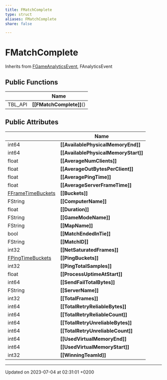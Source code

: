 ```yaml
---
title: FMatchComplete
type: struct
aliases: FMatchComplete
share: false

---
```


# FMatchComplete





Inherits from [FGameAnalyticsEvent](/docs/SDK/Source/Classes/structFGameAnalyticsEvent.md), FAnalyticsEvent

## Public Functions

|                | Name           |
| -------------- | -------------- |
| TBL_API | **[[FMatchComplete]]**() |

## Public Attributes

|                | Name           |
| -------------- | -------------- |
| int64 | **[[AvailablePhysicalMemoryEnd]]**  |
| int64 | **[[AvailablePhysicalMemoryStart]]**  |
| float | **[[AverageNumClients]]**  |
| float | **[[AverageOutBytesPerClient]]**  |
| float | **[[AveragePingTime]]**  |
| float | **[[AverageServerFrameTime]]**  |
| [FFrameTimeBuckets](/docs/SDK/Source/Classes/structFFrameTimeBuckets.md) | **[[Buckets]]**  |
| FString | **[[ComputerName]]**  |
| float | **[[Duration]]**  |
| FString | **[[GameModeName]]**  |
| FString | **[[MapName]]**  |
| bool | **[[MatchEndedInTie]]**  |
| FString | **[[MatchID]]**  |
| int32 | **[[NetSaturatedFrames]]**  |
| [FPingTimeBuckets](/docs/SDK/Source/Classes/structFPingTimeBuckets.md) | **[[PingBuckets]]**  |
| int32 | **[[PingTotalSamples]]**  |
| float | **[[ProcessUptimeAtStart]]**  |
| int64 | **[[SendFailTotalBytes]]**  |
| FString | **[[ServerName]]**  |
| int32 | **[[TotalFrames]]**  |
| int64 | **[[TotalRetryReliableBytes]]**  |
| int64 | **[[TotalRetryReliableCount]]**  |
| int64 | **[[TotalRetryUnreliableBytes]]**  |
| int64 | **[[TotalRetryUnreliableCount]]**  |
| int64 | **[[UsedVirtualMemoryEnd]]**  |
| int64 | **[[UsedVirtualMemoryStart]]**  |
| int32 | **[[WinningTeamId]]**  |

-------------------------------

Updated on 2023-07-04 at 02:31:01 +0200
